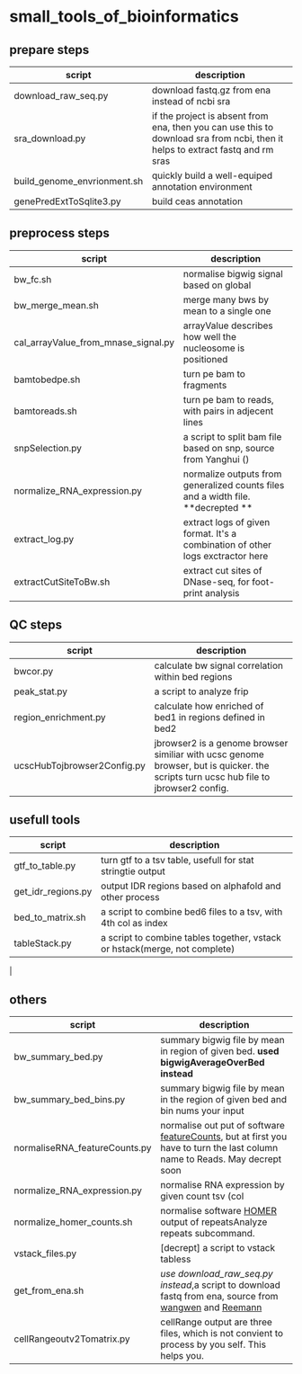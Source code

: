# small_tools_of_bioinformatics


## prepare steps

| script | description | 
| -- | -- |
| download_raw_seq.py | download fastq.gz from ena instead of ncbi sra |
| sra_download.py | if the project is absent from ena, then you can use this to download sra from ncbi, then it helps to extract fastq and rm sras |
| build_genome_envrionment.sh | quickly build a well-equiped annotation environment |
| genePredExtToSqlite3.py | build ceas annotation |


## preprocess steps
| script | description | 
| -- | -- |
| bw_fc.sh | normalise bigwig signal based on global | 
| bw_merge_mean.sh | merge many bws by mean to a single one | 
| cal_arrayValue_from_mnase_signal.py | arrayValue describes how well the nucleosome is positioned |
| bamtobedpe.sh | turn pe bam to fragments | 
| bamtoreads.sh | turn pe bam to reads, with pairs in adjecent lines |
| snpSelection.py | a script to split bam file based on snp, source from Yanghui () |
| normalize_RNA_expression.py | normalize outputs from generalized counts files and a width file. **decrepted ** |
| extract_log.py| extract logs of given format. It's a combination of other logs exctractor here |
| extractCutSiteToBw.sh | extract cut sites of DNase-seq, for foot-print analysis | 

## QC steps
| script | description | 
| -- | -- |
| bwcor.py | calculate bw signal correlation within bed regions |
| peak_stat.py | a script to analyze frip | 
| region_enrichment.py | calculate how enriched of bed1 in regions defined in bed2 | 
| ucscHubTojbrowser2Config.py | jbrowser2 is a genome browser similiar with ucsc genome browser, but is quicker. the scripts turn ucsc hub file to jbrowser2 config. |


## usefull tools 
| script | description | 
| -- | -- |
| gtf_to_table.py | turn gtf to a tsv table, usefull for stat stringtie output | 
| get_idr_regions.py | output IDR regions based on alphafold and other process | 
| bed_to_matrix.sh| a script to combine bed6 files to a tsv, with 4th col as index  |
| tableStack.py | a script to combine tables together, vstack or hstack(merge, not complete) |
| 

## others

| script  | description |
| --- | --- |
| bw_summary_bed.py | summary bigwig file by mean in region of given bed. **used bigwigAverageOverBed instead** |
| bw_summary_bed_bins.py| summary bigwig file by mean in the region of given bed and bin nums your input  |
| normaliseRNA_featureCounts.py| normalise out put of software [featureCounts](http://subread.sourceforge.net/), but at first you have to turn the last column name to Reads. May decrept soon |
| normalize_RNA_expression.py| normalise RNA expression by given count tsv (col| feature,counts) and feature length tsv(col| feature, length) |
| normalize_homer_counts.sh| normalise software [HOMER](http://homer.ucsd.edu/homer/) output of repeatsAnalyze repeats subcommand. |
| vstack_files.py| [decrept] a script to vstack tabless |
| get_from_ena.sh | *use download_raw_seq.py instead*,a script to download fastq from ena, source from [wangwen](https://github.com/wwang-chcn/) and [Reemann](https://github.com/Reemann) |
| cellRangeoutv2Tomatrix.py | cellRange output are three files, which is not convient to process by you self. This helps you. | 
